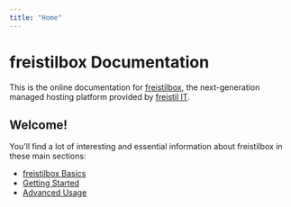 ```yaml
---
title: "Home"
---
```


freistilbox Documentation
=========================

This is the online documentation for [freistilbox](http://www.freistilbox.com), the next-generation managed hosting platform provided by [freistil IT](http://www.freistil.it).

## Welcome!

You'll find a lot of interesting and essential information about freistilbox in these main sections:

* [freistilbox Basics](basics/)
* [Getting Started](start/)
* [Advanced Usage](advanced/)
